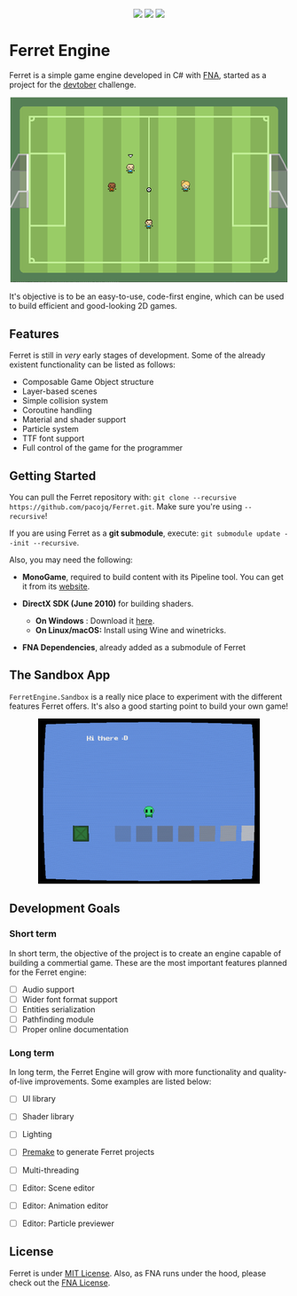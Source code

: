 <p align="center">
  <img src="https://img.shields.io/github/license/pacojq/Ferret.svg?color=green" />
  <img src="https://img.shields.io/badge/version-0.0.1-blue.svg" />
  <a href="https://www.codacy.com/manual/pacojq/Ferret?utm_source=github.com&amp;utm_medium=referral&amp;utm_content=pacojq/Ferret&amp;utm_campaign=Badge_Grade"><img src="https://api.codacy.com/project/badge/Grade/a66f3bafd7644eab9c934b309ed57dff"/>
  </a>
</p>

# Ferret Engine

Ferret is a simple game engine developed in C# with [FNA](https://github.com/FNA-XNA/FNA), 
started as a project for the [devtober](https://twitter.com/devtober) challenge.

<p align="center">
  <img width="500" src="res/img-soccer.png" alt="Screenshot of a soccer game built with Ferret" />
</p>

It's objective is to be an easy-to-use, code-first engine, which can be used to build efficient
and good-looking 2D games.


## Features

Ferret is still in *very* early stages of development. Some of the already existent 
functionality can be listed as follows:

- Composable Game Object structure
- Layer-based scenes
- Simple collision system
- Coroutine handling
- Material and shader support
- Particle system
- TTF font support
- Full control of the game for the programmer


## Getting Started

You can pull the Ferret repository with: `git clone --recursive https://github.com/pacojq/Ferret.git`.
Make sure you're using `--recursive`!

If you are using Ferret as a **git submodule**, execute: `git submodule update --init --recursive`.

Also, you may need the following:

- **MonoGame**, required to build content with its Pipeline tool. You can get it from its 
[website](http://www.monogame.net/downloads/).

- **DirectX SDK (June 2010)** for building shaders.
  - **On Windows** : Download it [here](https://www.microsoft.com/en-us/download/details.aspx?id=6812).
  - **On Linux/macOS:** Install using Wine and winetricks.

- **FNA Dependencies**, already added as a submodule of Ferret


## The Sandbox App

`FerretEngine.Sandbox` is a really nice place to experiment with the different features Ferret offers. 
It's also a good starting point to build your own game!

<p align="center">
  <img width="400" src="res/img-sandbox.png" alt="Ferret Sandbox App." />
</p>



## Development Goals

### Short term

In short term, the objective of the project is to create an engine capable of building a commertial game. 
These are the most important features planned for the Ferret engine:

 - [ ] Audio support
 - [ ] Wider font format support
 - [ ] Entities serialization
 - [ ] Pathfinding module
 - [ ] Proper online documentation
 
### Long term

In long term, the Ferret Engine will grow with more functionality and quality-of-live improvements. 
Some examples are listed below:

 - [ ] UI library
 - [ ] Shader library
 - [ ] Lighting
 - [ ] [Premake](https://premake.github.io) to generate Ferret projects
 - [ ] Multi-threading
 - [ ] Editor: Scene editor
 - [ ] Editor: Animation editor
 - [ ] Editor: Particle previewer


## License

Ferret is under [MIT License](/LICENSE).
Also, as FNA runs under the hood, please check out the [FNA License](https://github.com/FNA-XNA/FNA/tree/master/licenses).

